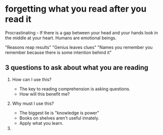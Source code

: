# forgetting what you read after you read it

Procrastinating - If there is a gap between your head and your hands look in the middle at your heart.  Humans are emotional beings.

"Reasons reap results"
"Genius leaves clues"
"Names you remember you remember because there is some intention behind it"

## 3 questions to ask about what you are reading
1. How can I use this? 
	- The key to reading comprehension is asking questions.
	- How will this benefit me?

2. Why must I use this?
	- The biggest lie is "knowledge is power"
	- Books on shelves aren't useful innately. 
	- Apply what you learn.

3. 

